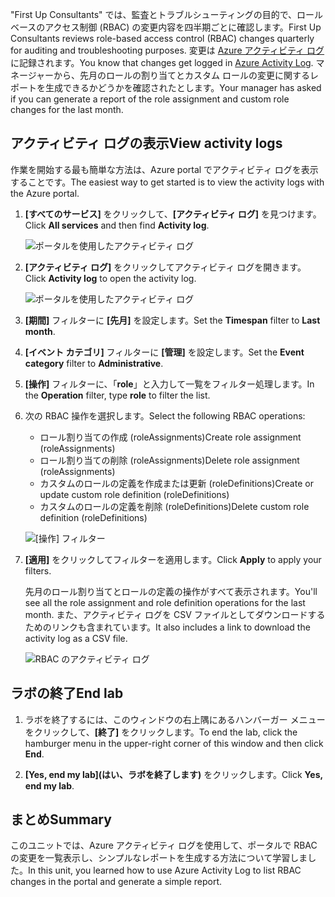 <span data-ttu-id="b6e04-101">"First Up Consultants" では、監査とトラブルシューティングの目的で、ロール ベースのアクセス制御 (RBAC) の変更内容を四半期ごとに確認します。</span><span class="sxs-lookup"><span data-stu-id="b6e04-101">First Up Consultants reviews role-based access control (RBAC) changes quarterly for auditing and troubleshooting purposes.</span></span> <span data-ttu-id="b6e04-102">変更は [Azure アクティビティ ログ](/azure/monitoring-and-diagnostics/monitoring-overview-activity-logs)に記録されます。</span><span class="sxs-lookup"><span data-stu-id="b6e04-102">You know that changes get logged in [Azure Activity Log](/azure/monitoring-and-diagnostics/monitoring-overview-activity-logs).</span></span> <span data-ttu-id="b6e04-103">マネージャーから、先月のロールの割り当てとカスタム ロールの変更に関するレポートを生成できるかどうかを確認されたとします。</span><span class="sxs-lookup"><span data-stu-id="b6e04-103">Your manager has asked if you can generate a report of the role assignment and custom role changes for the last month.</span></span>

## <a name="view-activity-logs"></a><span data-ttu-id="b6e04-104">アクティビティ ログの表示</span><span class="sxs-lookup"><span data-stu-id="b6e04-104">View activity logs</span></span>

<span data-ttu-id="b6e04-105">作業を開始する最も簡単な方法は、Azure portal でアクティビティ ログを表示することです。</span><span class="sxs-lookup"><span data-stu-id="b6e04-105">The easiest way to get started is to view the activity logs with the Azure portal.</span></span>

1. <span data-ttu-id="b6e04-106">**[すべてのサービス]** をクリックして、**[アクティビティ ログ]** を見つけます。</span><span class="sxs-lookup"><span data-stu-id="b6e04-106">Click **All services** and then find **Activity log**.</span></span>

    ![ポータルを使用したアクティビティ ログ](../media/6-all-services-activity-log.png)

1. <span data-ttu-id="b6e04-108">**[アクティビティ ログ]** をクリックしてアクティビティ ログを開きます。</span><span class="sxs-lookup"><span data-stu-id="b6e04-108">Click **Activity log** to open the activity log.</span></span>

    ![ポータルを使用したアクティビティ ログ](../media/6-activity-log-portal.png)

1. <span data-ttu-id="b6e04-110">**[期間]** フィルターに **[先月]** を設定します。</span><span class="sxs-lookup"><span data-stu-id="b6e04-110">Set the **Timespan** filter to **Last month**.</span></span>

1. <span data-ttu-id="b6e04-111">**[イベント カテゴリ]** フィルターに **[管理]** を設定します。</span><span class="sxs-lookup"><span data-stu-id="b6e04-111">Set the **Event category** filter to **Administrative**.</span></span>

1. <span data-ttu-id="b6e04-112">**[操作]** フィルターに、「**role**」と入力して一覧をフィルター処理します。</span><span class="sxs-lookup"><span data-stu-id="b6e04-112">In the **Operation** filter, type **role** to filter the list.</span></span>

1. <span data-ttu-id="b6e04-113">次の RBAC 操作を選択します。</span><span class="sxs-lookup"><span data-stu-id="b6e04-113">Select the following RBAC operations:</span></span>

    - <span data-ttu-id="b6e04-114">ロール割り当ての作成 (roleAssignments)</span><span class="sxs-lookup"><span data-stu-id="b6e04-114">Create role assignment (roleAssignments)</span></span>
    - <span data-ttu-id="b6e04-115">ロール割り当ての削除 (roleAssignments)</span><span class="sxs-lookup"><span data-stu-id="b6e04-115">Delete role assignment (roleAssignments)</span></span>
    - <span data-ttu-id="b6e04-116">カスタムのロールの定義を作成または更新 (roleDefinitions)</span><span class="sxs-lookup"><span data-stu-id="b6e04-116">Create or update custom role definition (roleDefinitions)</span></span>
    - <span data-ttu-id="b6e04-117">カスタムのロールの定義を削除 (roleDefinitions)</span><span class="sxs-lookup"><span data-stu-id="b6e04-117">Delete custom role definition (roleDefinitions)</span></span>

    ![[操作] フィルター](../media/6-operation-filter.png)

1. <span data-ttu-id="b6e04-119">**[適用]** をクリックしてフィルターを適用します。</span><span class="sxs-lookup"><span data-stu-id="b6e04-119">Click **Apply** to apply your filters.</span></span>

    <span data-ttu-id="b6e04-120">先月のロール割り当てとロールの定義の操作がすべて表示されます。</span><span class="sxs-lookup"><span data-stu-id="b6e04-120">You'll see all the role assignment and role definition operations for the last month.</span></span> <span data-ttu-id="b6e04-121">また、アクティビティ ログを CSV ファイルとしてダウンロードするためのリンクも含まれています。</span><span class="sxs-lookup"><span data-stu-id="b6e04-121">It also includes a link to download the activity log as a CSV file.</span></span>

    ![RBAC のアクティビティ ログ](../media/6-activity-log-portal-filter.png)

## <a name="end-lab"></a><span data-ttu-id="b6e04-123">ラボの終了</span><span class="sxs-lookup"><span data-stu-id="b6e04-123">End lab</span></span>

1. <span data-ttu-id="b6e04-124">ラボを終了するには、このウィンドウの右上隅にあるハンバーガー メニューをクリックして、**[終了]** をクリックします。</span><span class="sxs-lookup"><span data-stu-id="b6e04-124">To end the lab, click the hamburger menu in the upper-right corner of this window and then click **End**.</span></span>

1. <span data-ttu-id="b6e04-125">**[Yes, end my lab]\(はい、ラボを終了します\)** をクリックします。</span><span class="sxs-lookup"><span data-stu-id="b6e04-125">Click **Yes, end my lab**.</span></span>

## <a name="summary"></a><span data-ttu-id="b6e04-126">まとめ</span><span class="sxs-lookup"><span data-stu-id="b6e04-126">Summary</span></span>

<span data-ttu-id="b6e04-127">このユニットでは、Azure アクティビティ ログを使用して、ポータルで RBAC の変更を一覧表示し、シンプルなレポートを生成する方法について学習しました。</span><span class="sxs-lookup"><span data-stu-id="b6e04-127">In this unit, you learned how to use Azure Activity Log to list RBAC changes in the portal and generate a simple report.</span></span>
